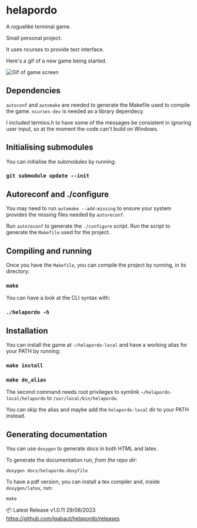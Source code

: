 # helapordo

  A roguelike terminal game.

  Small personal project.

  It uses ncurses to provide text interface.

  Here's a gif of a new game being started.

  ![Gif of game screen](https://media.giphy.com/media/v1.Y2lkPTc5MGI3NjExNHF0Y2ZkdnYzY3Y3MmxhYzQ2Y25tenA0ajgzMmRscTRobDU5YzcyZiZlcD12MV9pbnRlcm5hbF9naWZfYnlfaWQmY3Q9Zw/OxQAY7H9UwiXBUMt4h/giphy.gif)


## Dependencies

  `autoconf` and `automake` are needed to generate the Makefile used to compile the game.
  `ncurses-dev` is needed as a library dependecy.

  I included termios.h to have some of the messages be consistent in ignoring user input, so at the moment the code can't build on Windows.

## Initialising submodules

  You can initialise the submodules by running:
  ### `git submodule update --init`

## Autoreconf and ./configure

  You may need to run `automake --add-missing` to ensure your system provides the missing files needed by `autoreconf`.

  Run `autoreconf` to generate the `./configure` script. Run the script to generate the `Makefile` used for the project.

## Compiling and running

  Once you have the `Makefile`, you can compile the project by running, in its directory:

  ### `make`

  You can have a look at the CLI syntax with:

  ### `./helapordo -h`

## Installation

  You can install the game at `~/helapordo-local` and have a working alias for your PATH by running:

  ### `make install`
  ### `make do_alias`

  The second command needs root privileges to symlink `~/helapordo-local/helapordo` to `/usr/local/bin/helapordo`.

  You can skip the alias and maybe add the `helapordo-local` dir to your PATH instead.

## Generating documentation

  You can use `doxygen` to generate docs in both HTML and latex.

  To generate the documentation run, *from the repo dir*:

  ```
  doxygen docs/helapordo.doxyfile
  ```

  To have a pdf version, you can install a tex compiler and, inside `doxygen/latex`, run:
  ```
  make
  ```

  📦 Latest Release v1.0.11 29/08/2023
  https://github.com/jgabaut/helapordo/releases
